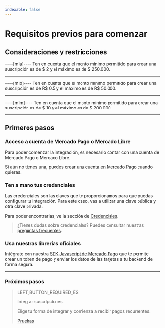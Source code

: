 ```yaml
---
indexable: false
---
```


# Requisitos previos para comenzar

## Consideraciones y restricciones

----[mla]----
Ten en cuenta que el monto mínimo permitido para crear una suscripción es de $ 2 y el máximo es de $ 250.000.

------------

----[mlb]----
Ten en cuenta que el monto mínimo permitido para crear una suscripción es de R$ 0.5 y el máximo es de R$ 50.000.

------------

----[mlm]----
Ten en cuenta que el monto mínimo permitido para crear una suscripción es de $ 10 y el máximo es de $ 200.000.

------------

## Primeros pasos

### Acceso a cuenta de Mercado Pago o Mercado Libre
Para poder comenzar la integración, es necesario contar con una cuenta de Mercado Pago o Mercado Libre.

Si aún no tienes una, puedes <a href="https://www.mercadopago[FAKER][URL][DOMAIN]/" target="_blank">crear una cuenta en Mercado Pago</a> cuando quieras.

### Ten a mano tus credenciales

Las credenciales son las claves que te proporcionamos para que puedas configurar tu integración. Para este caso, vas a utilizar una clave pública y otra clave privada.

Para poder encontrarlas, ve la sección de <a href="https://www.mercadopago[FAKER][URL][DOMAIN]/account/credentials/" target="_blank">Credenciales</a>.

>¿Tienes dudas sobre credenciales? Puedes consultar nuestras <a href="https://www.mercadopago[FAKER][URL][DOMAIN]/developers/es/support/" target="_blank">preguntas frecuentes</a>.


### Usa nuestras librerías oficiales

Intégrate con nuestra <a href="https://www.mercadopago[FAKER][URL][DOMAIN]/developers/es/guides/sdks/official/js/" target="_blank">SDK Javascript de Mercado Pago</a>  que te permite crear un token de pago y enviar los datos de las tarjetas a tu backend de forma segura. 


------------
### Próximos pasos
> LEFT_BUTTON_REQUIRED_ES
>
> Integrar suscripciones
>
> Elige tu forma de integrar y comienza a recibir pagos recurrentes.
>
> [Pruebas](http://www.mercadopago[FAKER][URL][DOMAIN]/developers/es/guides/online-payments/subscriptions/integration/)
